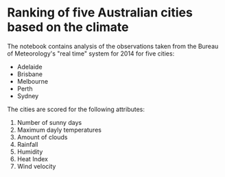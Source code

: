 # Ranking of five Australian cities based on the climate

The notebook contains analysis of the observations taken from the Bureau of Meteorology's "real time" system for 2014
for five cities:

- Adelaide
- Brisbane
- Melbourne
- Perth
- Sydney

The cities are scored for the following attributes:
1. Number of sunny days
2. Maximum dayly temperatures
3. Amount of clouds
4. Rainfall
5. Humidity 
6. Heat Index
7. Wind velocity





